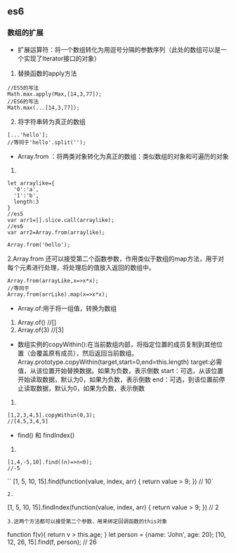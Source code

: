 ## es6 
### 数组的扩展
* 扩展运算符：将一个数组转化为用逗号分隔的参数序列（此处的数组可以是一个实现了Iterator接口的对象）
1. 替换函数的apply方法
```
//ES5的写法
Math.max.apply(Max,[14,3,77]);
//ES6的写法
Math.max(...[14,3,77]);
```
2. 将字符串转为真正的数组
```
[...'hello'];
//等同于'hello'.split('');
```
* Array.from ：将两类对象转化为真正的数组：类似数组的对象和可遍历的对象
1.
```
let arraylike={
  '0':'a',
  '1':'b',
  length:3
}
//es5
var arr1=[].slice.call(arraylike);
//es6
var arr2=Array.from(arraylike);
```
```
Array.from('hello');
```
2.Array.from 还可以接受第二个函数参数，作用类似于数组的map方法，用于对每个元素进行处理，将处理后的值放入返回的数组中。
``` 
Array.from(arrayLike,x=>x*x);
//等同于
Array.from(arrLike).map(x=>x*x);
```
* Array.of:用于将一组值，转换为数组
1. Array.of()  //[]
2. Array.of(3)  //[3]
* 数组实例的copyWithin():在当前数组内部，将指定位置的成员复制到其他位置（会覆盖原有成员），然后返回当前数组。
Array.prototype.copyWithin(target,start=0,end=this.length)
target:必需值，从该位置开始替换数据。如果为负数，表示倒数
start：可选，从该位置开始读取数据，默认为0，如果为负数，表示倒数
end：可选，到该位置前停止读取数据，默认为0，如果为负数，表示倒数
1.
```
[1,2,3,4,5].copyWithin(0,3);
//[4,5,3,4,5]
```
* find() 和 findIndex()
1.
```
[1,4,-5,10].find((n)=>n<0);
//-5
```
``
[1, 5, 10, 15].find(function(value, index, arr) {
  return value > 9;
}) // 10`
```
2.
```
[1, 5, 10, 15].findIndex(function(value, index, arr) {
  return value > 9;
}) // 2
```
3.这两个方法都可以接受第二个参数，用来绑定回调函数的this对象
```
function f(v){
  return v > this.age;
}
let person = {name: 'John', age: 20};
[10, 12, 26, 15].find(f, person);    // 26
```
